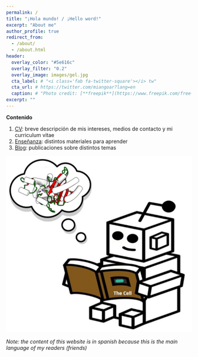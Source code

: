 ```yaml
---
permalink: /
title: "¡Hola mundo! / ¡Hello word!"
excerpt: "About me"
author_profile: true
redirect_from: 
  - /about/
  - /about.html
header:
  overlay_color: "#5e616c"
  overlay_filter: "0.2"
  overlay_image: images/gel.jpg
  cta_label: # "<i class='fab fa-twitter-square'></i> tw"
  cta_url: # https://twitter.com/miangoar?lang=en
  caption: # "Photo credit: [**freepik**](https://www.freepik.com/free-vector/vector-abstract-color-waves-design-element_1306739.htm)"
excerpt: ""
---
```


**Contenido**

1. [CV](https://miangoar.github.io/talks/): breve descripción de mis intereses, medios de contacto y mi curriculum vitae
2. [Enseñanza](https://miangoar.github.io/teaching/): distintos materiales para aprender
3. [Blog](https://miangoar.github.io/year-archive/): publicaciones sobre distintos temas

![robot](/images/gama_robot_learning2.png)

*Note: the content of this website is in spanish because this is the main language of my readers (friends)*

